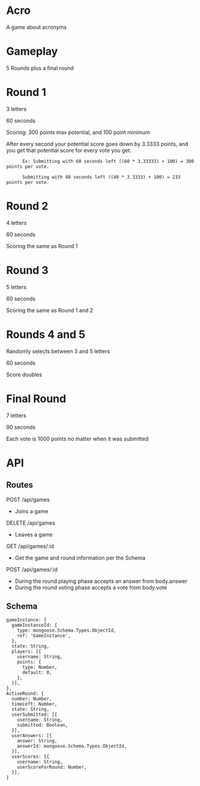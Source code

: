 # Acro

A game about acronyms

# Gameplay

5 Rounds plus a final round

# Round 1
3 letters

60 seconds

Scoring: 300 points max potential, and 100 point minimum

After every second your potential score goes down by 3.3333 points, and you get that potential score for every vote you get.

          Ex: Submitting with 60 seconds left ((60 * 3.33333) + 100) = 300 points per vote. 

          Submitting with 40 seconds left ((40 * 3.3333) + 100) = 233 points per vote.
              
# Round 2

4 letters

60 seconds

Scoring the same as Round 1

# Round 3

5 letters

60 seconds

Scoring the same as Round 1 and 2

# Rounds 4 and 5

Randomly selects between 3 and 5 letters

60 seconds

Score doubles

# Final Round

7 letters

90 seconds

Each vote is 1000 points no matter when it was submitted

# API 

## Routes
POST /api/games
* Joins a game

DELETE /api/games
* Leaves a game

GET /api/games/:id
* Get the game and round information per the Schema

POST /api/games/:id
* During the round playing phase accepts an answer from body.answer
* During the round voting phase accepts a vote from body.vote

## Schema
    gameInstance: {
      gameInstanceId: {
        type: mongoose.Schema.Types.ObjectId,
        ref: 'GameInstance',
      },
      state: String,
      players: [{
        username: String,
        points: {
          type: Number,
          default: 0,
        },
      }],
    },
    ActiveRound: {
      number: Number,
      timeLeft: Number,
      state: String,
      userSubmitted: [{
        username: String,
        submitted: Boolean,
      }],
      userAnswers: [{
        answer: String,
        answerId: mongoose.Schema.Types.ObjectId,
      }],
      userScores: [{
        username: String,
        userScoreForRound: Number,
      }],
    }

